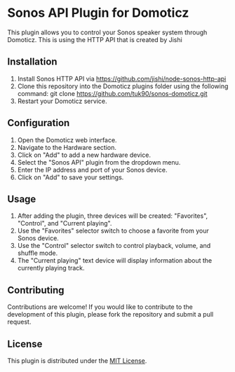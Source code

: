 # Sonos API Plugin for Domoticz

This plugin allows you to control your Sonos speaker system through Domoticz. This is using the HTTP API that is created by Jishi

## Installation

1. Install Sonos HTTP API via https://github.com/jishi/node-sonos-http-api
2. Clone this repository into the Domoticz plugins folder using the following command: git clone https://github.com/tuk90/sonos-domoticz.git
3. Restart your Domoticz service.

## Configuration

1. Open the Domoticz web interface.
2. Navigate to the Hardware section.
3. Click on "Add" to add a new hardware device.
4. Select the "Sonos API" plugin from the dropdown menu.
5. Enter the IP address and port of your Sonos device.
6. Click on "Add" to save your settings.

## Usage

1. After adding the plugin, three devices will be created: "Favorites", "Control", and "Current playing".
2. Use the "Favorites" selector switch to choose a favorite from your Sonos device.
3. Use the "Control" selector switch to control playback, volume, and shuffle mode.
4. The "Current playing" text device will display information about the currently playing track.

## Contributing

Contributions are welcome! If you would like to contribute to the development of this plugin, please fork the repository and submit a pull request.

## License

This plugin is distributed under the [MIT License](https://opensource.org/licenses/MIT).
